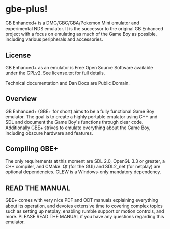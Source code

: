 # gbe-plus!

GB Enhanced+ is a DMG/GBC/GBA/Pokemon Mini emulator and experimental NDS emulator. It is the successor to the original GB Enhanced project with a focus on emulating as much of the Game Boy as possible, including various peripherals and accessories.

## License
GB Enhanced+ as an emulator is Free Open Source Software available under the GPLv2. See license.txt for full details.

Technical documentation and Dan Docs are Public Domain.

## Overview

GB Enhanced+ (GBE+ for short) aims to be a fully functional Game Boy emulator. The goal is to create a highly portable emulator using C++ and SDL and document the Game Boy's functions through clear code. Additionally GBE+ strives to emulate everything about the Game Boy, including obscure hardware and features.

## Compiling GBE+

The only requirements at this moment are SDL 2.0, OpenGL 3.3 or greater, a C++ compiler, and CMake. Qt (for the GUI) and SDL2_net (for netplay) are optional dependencies. GLEW is a Windows-only mandatory dependency.

## READ THE MANUAL

GBE+ comes with very nice PDF and ODT manuals explaining everything about its operation, and devotes extensive time to covering complex topics such as setting up netplay, enabling rumble support or motion controls, and more. PLEASE READ THE MANUAL if you have any questions regarding this emulator.
